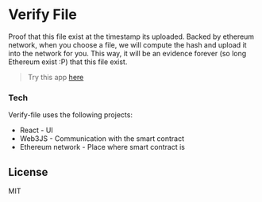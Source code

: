 # Verify File

Proof that this file exist at the timestamp its uploaded. Backed by ethereum network, when you choose a file, we will compute the hash and upload it into the network for you. This way, it will be an evidence forever (so long Ethereum exist :P) that this file exist.

> Try this app [here](https://steve-ng.github.io)

### Tech

Verify-file uses the following projects:
* React - UI 
* Web3JS - Communication with the smart contract 
* Ethereum network - Place where smart contract is 

License
----
MIT



